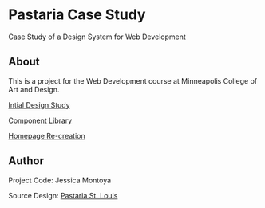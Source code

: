 # Pastaria Case Study
Case Study of a Design System for Web Development

## About

This is a project for the Web Development course at Minneapolis College of Art and Design. 

[Intial Design Study](https://user-images.githubusercontent.com/94019242/144759535-b30b788e-3550-4661-aa13-29d61fff006f.png)
  
[Component Library](https://jdm952.github.io/pastaria-case-study/components/)
  
[Homepage Re-creation](https://jdm952.github.io/pastaria-case-study/)
  

## Author
  
Project Code: Jessica Montoya
  
Source Design: [Pastaria St. Louis](https://eatpastaria.com/stlouis/)
